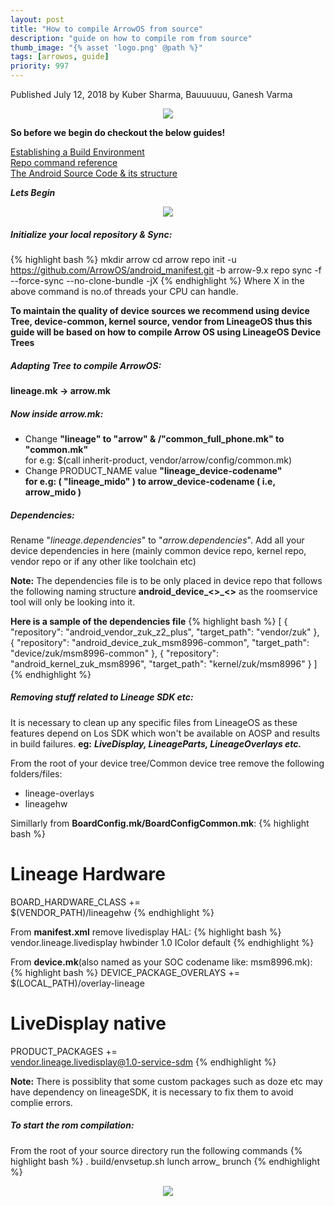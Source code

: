 ```yaml
---
layout: post
title: "How to compile ArrowOS from source"
description: "guide on how to compile rom from source"
thumb_image: "{% asset 'logo.png' @path %}"
tags: [arrowos, guide]
priority: 997
---
```


Published July 12, 2018 by Kuber Sharma, Bauuuuuu, Ganesh Varma

<center><img src="https://media0.giphy.com/media/3aGZA6WLI9Jde/giphy.gif"></center>

**So before we begin do checkout the below guides!**

[Establishing a Build Environment](https://source.android.com/setup/build/initializing)<br>
[Repo command reference](https://source.android.com/setup/develop/repo)<br>
[The Android Source Code & its structure](https://source.android.com/setup/)<br>

***Lets Begin***
<center><img src="https://media3.giphy.com/media/Axqr1hNEmGJiw/giphy.gif"></center>

##### **Initialize your local repository & Sync:**
{% highlight bash %}
mkdir arrow
cd arrow
repo init -u https://github.com/ArrowOS/android_manifest.git -b arrow-9.x
repo sync  -f --force-sync --no-clone-bundle -jX
{% endhighlight %}
Where X in the above command is no.of threads your CPU can handle.

**To maintain the quality of device sources we recommend using device Tree, device-common, kernel source, vendor from LineageOS thus this guide will be based on how to compile Arrow OS using LineageOS Device Trees**

##### **Adapting Tree to compile ArrowOS:**

**lineage.mk -> arrow.mk**

##### **Now inside arrow.mk:**
  - Change **"lineage" to "arrow" & /"common_full_phone.mk" to "common.mk"**<br> 
for e.g: $(call inherit-product, vendor/arrow/config/common.mk)
  - Change PRODUCT_NAME value **"lineage_device-codename"<br>
for e.g: ( "lineage_mido" ) to arrow_device-codename ( i.e, arrow_mido )**

##### **Dependencies:**
Rename "*lineage.dependencies*" to "*arrow.dependencies*". Add all your device dependencies in here (mainly common device repo, kernel repo, vendor repo or if any other like toolchain etc)

**Note:** The dependencies file is to be only placed in device repo that follows the following naming structure **android_device_<<manufacturer>>_<<codename>>** as the roomservice tool will only be looking into it.

**Here is a sample of the dependencies file**
{% highlight bash %}
[
{
"repository": "android_vendor_zuk_z2_plus",
"target_path": "vendor/zuk"
},
{
"repository": "android_device_zuk_msm8996-common",
"target_path": "device/zuk/msm8996-common"
},
{
"repository": "android_kernel_zuk_msm8996",
"target_path": "kernel/zuk/msm8996"
}
]
{% endhighlight %}

##### **Removing stuff related to Lineage SDK etc:**
It is necessary to clean up any specific files from LineageOS as these features depend on Los SDK which won't be available on AOSP and results in build failures.
**eg:** ***LiveDisplay, LineageParts, LineageOverlays etc.***

From the root of your device tree/Common device tree remove the following folders/files:
  - lineage-overlays
  - lineagehw

Simillarly from **BoardConfig.mk/BoardConfigCommon.mk**:
{% highlight bash %}
# Lineage Hardware
BOARD_HARDWARE_CLASS += \
$(VENDOR_PATH)/lineagehw
{% endhighlight %}

From **manifest.xml** remove livedisplay HAL:
{% highlight bash %}
<hal format="hidl">
        <name>vendor.lineage.livedisplay</name>
        <transport>hwbinder</transport>
        <version>1.0</version>
        <interface>
            <name>IColor</name>
            <instance>default</instance>
        </interface>
</hal>
{% endhighlight %}

From **device.mk**(also named as your SOC codename like: msm8996.mk):
{% highlight bash %}
DEVICE_PACKAGE_OVERLAYS += $(LOCAL_PATH)/overlay-lineage

# LiveDisplay native
PRODUCT_PACKAGES += \
    vendor.lineage.livedisplay@1.0-service-sdm
{% endhighlight %}

**Note:** There is possiblity that some custom packages such as doze etc may have dependency on lineageSDK, it is necessary to fix them to avoid complie errors.

##### **To start the rom compilation:**
From the root of your source directory run the following commands
{% highlight bash %}
. build/envsetup.sh
lunch arrow_<devicecodename>
brunch <devicecodename>
{% endhighlight %}

<center><img src="https://media.giphy.com/media/NdTyWmj9mJgpq/giphy.gif"></center>
